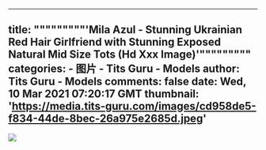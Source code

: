 
---
title: """""""""'Mila Azul - Stunning Ukrainian Red Hair Girlfriend with Stunning Exposed Natural Mid Size Tots (Hd Xxx Image)'"""""""""
categories: 
    - 图片
    - Tits Guru - Models
author: Tits Guru - Models
comments: false
date: Wed, 10 Mar 2021 07:20:17 GMT
thumbnail: 'https://media.tits-guru.com/images/cd958de5-f834-44de-8bec-26a975e2685d.jpeg'
---

<div>   
<img src="https://media.tits-guru.com/images/cd958de5-f834-44de-8bec-26a975e2685d.jpeg" referrerpolicy="no-referrer">  
</div>
            